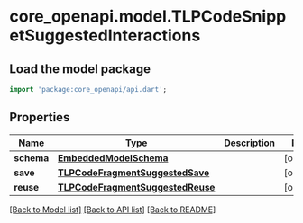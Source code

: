 # core_openapi.model.TLPCodeSnippetSuggestedInteractions

## Load the model package
```dart
import 'package:core_openapi/api.dart';
```

## Properties
Name | Type | Description | Notes
------------ | ------------- | ------------- | -------------
**schema** | [**EmbeddedModelSchema**](EmbeddedModelSchema.md) |  | [optional] 
**save** | [**TLPCodeFragmentSuggestedSave**](TLPCodeFragmentSuggestedSave.md) |  | [optional] 
**reuse** | [**TLPCodeFragmentSuggestedReuse**](TLPCodeFragmentSuggestedReuse.md) |  | [optional] 

[[Back to Model list]](../README.md#documentation-for-models) [[Back to API list]](../README.md#documentation-for-api-endpoints) [[Back to README]](../README.md)


